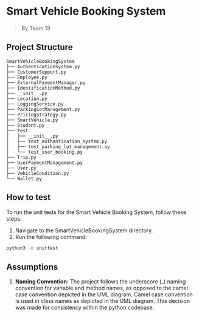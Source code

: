 # Smart Vehicle Booking System

> By Team 19

## Project Structure

	SmartVehicleBookingSystem
	├── AuthenticationSystem.py
	├── CustomerSupport.py
	├── Employee.py
	├── ExternalPaymentManager.py
	├── IdentificationMethod.py
	├── __init__.py
	├── Location.py
	├── LoggingService.py
	├── ParkingLotManagement.py
	├── PricingStrategy.py
	├── SmartVehicle.py
	├── Student.py
	├── test
	│   ├── __init__.py
	│   ├── test_authentication_system.py
	│   ├── test_parking_lot_management.py
	│   └── test_user_booking.py
	├── Trip.py
	├── UserPaymentManagement.py
	├── User.py
	├── VehicleCondition.py
	└── Wallet.py

## How to test

To run the unit tests for the Smart Vehicle Booking System, follow these steps:

1. Navigate to the SmartVehicleBookingSystem directory.
2. Run the following command:

```bash
python3 -m unittest
```

## Assumptions

1. **Naming Convention:** The project follows the underscore (_) naming convention for variable and method names,
as opposed to the camel case convention depicted in the UML diagram. Camel case convention is used in class names as depicted
in the UML diagram. This decision was made for consistency within the python codebase.
